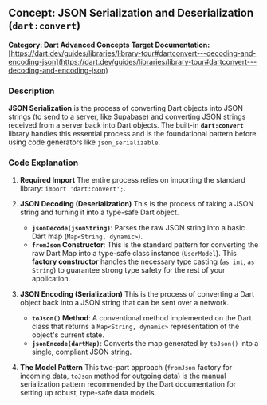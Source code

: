 ## Concept: JSON Serialization and Deserialization (`dart:convert`)

**Category: Dart Advanced Concepts**
**Target Documentation:** [https://dart.dev/guides/libraries/library-tour#dartconvert---decoding-and-encoding-json](https://dart.dev/guides/libraries/library-tour#dartconvert---decoding-and-encoding-json)

### Description
**JSON Serialization** is the process of converting Dart objects into JSON strings (to send to a server, like Supabase) and converting JSON strings received from a server back into Dart objects. The built-in **`dart:convert`** library handles this essential process and is the foundational pattern before using code generators like `json_serializable`.

### Code Explanation

1. **Required Import**
   The entire process relies on importing the standard library: `import 'dart:convert';`.

2. **JSON Decoding (Deserialization)**
   This is the process of taking a JSON string and turning it into a type-safe Dart object.
   * **`jsonDecode(jsonString)`**: Parses the raw JSON string into a basic Dart map (`Map<String, dynamic>`).
   * **`fromJson` Constructor**: This is the standard pattern for converting the raw Dart Map into a type-safe class instance (`UserModel`). This **factory constructor** handles the necessary type casting (`as int`, `as String`) to guarantee strong type safety for the rest of your application.

3. **JSON Encoding (Serialization)**
   This is the process of converting a Dart object back into a JSON string that can be sent over a network.
   * **`toJson()` Method**: A conventional method implemented on the Dart class that returns a `Map<String, dynamic>` representation of the object's current state.
   * **`jsonEncode(dartMap)`**: Converts the map generated by `toJson()` into a single, compliant JSON string.

4. **The Model Pattern**
   This two-part approach (`fromJson` factory for incoming data, `toJson` method for outgoing data) is the manual serialization pattern recommended by the Dart documentation for setting up robust, type-safe data models.